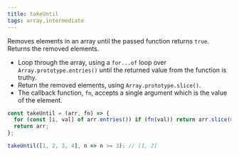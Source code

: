 ```yaml
---
title: takeUntil
tags: array,intermediate
---
```


Removes elements in an array until the passed function returns `true`.
Returns the removed elements.

- Loop through the array, using a `for...of` loop over `Array.prototype.entries()` until the returned value from the function is truthy.
- Return the removed elements, using `Array.prototype.slice()`.
- The callback function, `fn`, accepts a single argument which is the value of the element.

```js
const takeUntil = (arr, fn) => {
  for (const [i, val] of arr.entries()) if (fn(val)) return arr.slice(0, i);
  return arr;
};
```

```js
takeUntil([1, 2, 3, 4], n => n >= 3); // [1, 2]
```
